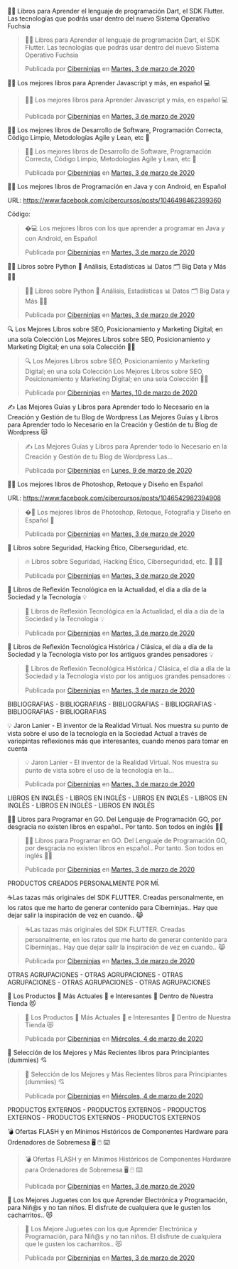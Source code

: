 👩‍💻 Libros para Aprender el lenguaje de programación Dart, el SDK Flutter. Las tecnologías que podrás usar dentro del nuevo Sistema Operativo Fuchsia

<div class="fb-post" data-href="https://www.facebook.com/ciberninjas/posts/1331103423743176" data-width="850" data-show-text="true"><blockquote cite="https://developers.facebook.com/ciberninjas/posts/1331103423743176" class="fb-xfbml-parse-ignore"><p>👩‍💻 Libros para Aprender el lenguaje de programación Dart, el SDK Flutter. Las tecnologías que podrás usar dentro del nuevo Sistema Operativo Fuchsia</p>Publicada por <a href="https://www.facebook.com/ciberninjas/">Ciberninjas</a> en&nbsp;<a href="https://developers.facebook.com/ciberninjas/posts/1331103423743176">Martes, 3 de marzo de 2020</a></blockquote></div>

👨‍💻 Los mejores libros para Aprender Javascript y más, en español 💻

<div class="fb-post" data-href="https://www.facebook.com/ciberninjas/posts/1331101370410048" data-width="850" data-show-text="true"><blockquote cite="https://developers.facebook.com/ciberninjas/posts/1331101370410048" class="fb-xfbml-parse-ignore"><p>👨‍💻 Los mejores libros para Aprender Javascript y más, en español 💻</p>Publicada por <a href="https://www.facebook.com/ciberninjas/">Ciberninjas</a> en&nbsp;<a href="https://developers.facebook.com/ciberninjas/posts/1331101370410048">Martes, 3 de marzo de 2020</a></blockquote></div>

👩‍💻 Los mejores libros de Desarrollo de Software, Programación Correcta, Código Limpio, Metodologías Agile y Lean, etc 💼

<div class="fb-post" data-href="https://www.facebook.com/ciberninjas/posts/1331105903742928" data-width="850" data-show-text="true"><blockquote cite="https://developers.facebook.com/ciberninjas/posts/1331105903742928" class="fb-xfbml-parse-ignore"><p>👩‍💻 Los mejores libros de Desarrollo de Software, Programación Correcta, Código Limpio, Metodologías Agile y Lean, etc 💼</p>Publicada por <a href="https://www.facebook.com/ciberninjas/">Ciberninjas</a> en&nbsp;<a href="https://developers.facebook.com/ciberninjas/posts/1331105903742928">Martes, 3 de marzo de 2020</a></blockquote></div>

👨‍💻 Los mejores libros de Programación en Java y con Android, en Español

URL: https://www.facebook.com/cibercursos/posts/1046498462399360

Código:

<div class="fb-post" data-href="https://www.facebook.com/ciberninjas/posts/1331109157075936" data-width="850" data-show-text="true"><blockquote cite="https://developers.facebook.com/ciberninjas/posts/1331109157075936" class="fb-xfbml-parse-ignore"><p>�‍💻 Los mejores libros con los que aprender a programar en Java y con Android, en Español</p>Publicada por <a href="https://www.facebook.com/ciberninjas/">Ciberninjas</a> en&nbsp;<a href="https://developers.facebook.com/ciberninjas/posts/1331109157075936">Martes, 3 de marzo de 2020</a></blockquote></div>

👩‍🔬 Libros sobre Python 🐍 Análisis, Estadísticas 📊 Datos 🗂 Big Data y Más 👨‍🔬

<div class="fb-post" data-href="https://www.facebook.com/ciberninjas/posts/1331125377074314" data-width="850" data-show-text="true"><blockquote cite="https://developers.facebook.com/ciberninjas/posts/1331125377074314" class="fb-xfbml-parse-ignore"><p>👩‍🔬 Libros sobre Python 🐍 Análisis, Estadísticas 📊 Datos 🗂 Big Data y Más 👨‍🔬</p>Publicada por <a href="https://www.facebook.com/ciberninjas/">Ciberninjas</a> en&nbsp;<a href="https://developers.facebook.com/ciberninjas/posts/1331125377074314">Martes, 3 de marzo de 2020</a></blockquote></div>

🔍 Los Mejores Libros sobre SEO, Posicionamiento y Marketing Digital; en una sola Colección Los Mejores Libros sobre SEO, Posicionamiento y Marketing Digital; en una sola Colección 🕵️‍♂️

<div class="fb-post" data-href="https://www.facebook.com/ciberninjas/posts/1336704793183039" data-width="850" data-show-text="true"><blockquote cite="https://developers.facebook.com/ciberninjas/posts/1336704793183039" class="fb-xfbml-parse-ignore"><p>🔍 Los Mejores Libros sobre SEO, Posicionamiento y Marketing Digital; en una sola Colección Los Mejores Libros sobre SEO, Posicionamiento y Marketing Digital; en una sola Colección 🕵️‍♂️</p>Publicada por <a href="https://www.facebook.com/ciberninjas/">Ciberninjas</a> en&nbsp;<a href="https://developers.facebook.com/ciberninjas/posts/1336704793183039">Martes, 10 de marzo de 2020</a></blockquote></div>

✍ Las Mejores Guías y Libros para Aprender todo lo Necesario en la Creación y Gestión de tu Blog de Wordpress Las Mejores Guías y Libros para Aprender todo lo Necesario en la Creación y Gestión de tu Blog de Wordpress 😻

<div class="fb-post" data-href="https://www.facebook.com/ciberninjas/posts/1336059819914203" data-width="850" data-show-text="true"><blockquote cite="https://developers.facebook.com/ciberninjas/posts/1336059819914203" class="fb-xfbml-parse-ignore"><p>✍ Las Mejores Guías y Libros para Aprender todo lo Necesario en la Creación y Gestión de tu Blog de Wordpress Las...</p>Publicada por <a href="https://www.facebook.com/ciberninjas/">Ciberninjas</a> en&nbsp;<a href="https://developers.facebook.com/ciberninjas/posts/1336059819914203">Lunes, 9 de marzo de 2020</a></blockquote></div>

👨‍🎨 Los mejores libros de Photoshop, Retoque y Diseño en Español

URL: https://www.facebook.com/cibercursos/posts/1046542982394908

<div class="fb-post" data-href="https://www.facebook.com/ciberninjas/posts/1331111150409070" data-width="850" data-show-text="true"><blockquote cite="https://developers.facebook.com/ciberninjas/posts/1331111150409070" class="fb-xfbml-parse-ignore"><p>�‍🎨 Los mejores libros de Photoshop, Retoque, Fotografía y Diseño en Español 🎨</p>Publicada por <a href="https://www.facebook.com/ciberninjas/">Ciberninjas</a> en&nbsp;<a href="https://developers.facebook.com/ciberninjas/posts/1331111150409070">Martes, 3 de marzo de 2020</a></blockquote></div>

🔐 Libros sobre Seguridad, Hacking Ético, Ciberseguridad, etc.

<div class="fb-post" data-href="https://www.facebook.com/ciberninjas/posts/1331088770411308" data-width="850" data-show-text="true"><blockquote cite="https://developers.facebook.com/ciberninjas/posts/1331088770411308" class="fb-xfbml-parse-ignore"><p>🔥 Libros sobre Seguridad, Hacking Ético, Ciberseguridad, etc.  🔐 🕵️‍♂️</p>Publicada por <a href="https://www.facebook.com/ciberninjas/">Ciberninjas</a> en&nbsp;<a href="https://developers.facebook.com/ciberninjas/posts/1331088770411308">Martes, 3 de marzo de 2020</a></blockquote></div>

🧠 Libros de Reflexión Tecnológica en la Actualidad, el día a día de la Sociedad y la Tecnología 💡

<div class="fb-post" data-href="https://www.facebook.com/ciberninjas/posts/1331113580408827" data-width="850" data-show-text="true"><blockquote cite="https://developers.facebook.com/ciberninjas/posts/1331113580408827" class="fb-xfbml-parse-ignore"><p>🧠 Libros de Reflexión Tecnológica en la Actualidad, el día a día de la Sociedad y la Tecnología 💡</p>Publicada por <a href="https://www.facebook.com/ciberninjas/">Ciberninjas</a> en&nbsp;<a href="https://developers.facebook.com/ciberninjas/posts/1331113580408827">Martes, 3 de marzo de 2020</a></blockquote></div>

🧠 Libros de Reflexión Tecnológica Histórica / Clásica, el día a día de la Sociedad y la Tecnología visto por los antiguos grandes pensadores 💡

<div class="fb-post" data-href="https://www.facebook.com/ciberninjas/posts/1331120520408133" data-width="850" data-show-text="true"><blockquote cite="https://developers.facebook.com/ciberninjas/posts/1331120520408133" class="fb-xfbml-parse-ignore"><p>🧠 Libros de Reflexión Tecnológica Histórica / Clásica, el día a día de la Sociedad y la Tecnología visto por los antiguos grandes pensadores 💡</p>Publicada por <a href="https://www.facebook.com/ciberninjas/">Ciberninjas</a> en&nbsp;<a href="https://developers.facebook.com/ciberninjas/posts/1331120520408133">Martes, 3 de marzo de 2020</a></blockquote></div>

BIBLIOGRAFIAS - BIBLIOGRAFIAS - BIBLIOGRAFIAS - BIBLIOGRAFIAS - BIBLIOGRAFIAS - BIBLIOGRAFIAS

💡 Jaron Lanier - El inventor de la Realidad Virtual. Nos muestra su punto de  vista sobre el uso de la tecnología en la Sociedad Actual a través de variopintas reflexiones más que interesantes, cuando menos para tomar en cuenta

<div class="fb-post" data-href="https://www.facebook.com/ciberninjas/posts/1331117300408455" data-width="850" data-show-text="true"><blockquote cite="https://developers.facebook.com/ciberninjas/posts/1331117300408455" class="fb-xfbml-parse-ignore"><p>💡 Jaron Lanier - El inventor de la Realidad Virtual. Nos muestra su punto de  vista sobre el uso de la tecnología en la...</p>Publicada por <a href="https://www.facebook.com/ciberninjas/">Ciberninjas</a> en&nbsp;<a href="https://developers.facebook.com/ciberninjas/posts/1331117300408455">Martes, 3 de marzo de 2020</a></blockquote></div>


LIBROS EN INGLÉS - LIBROS EN INGLÉS - LIBROS EN INGLÉS - LIBROS EN INGLÉS - LIBROS EN INGLÉS - LIBROS EN INGLÉS

👩‍💻 Libros para Programar en GO. Del Lenguaje de Programación GO, por desgracia no existen libros en español.. Por tanto. Son todos en inglés 🏃‍♀️

<div class="fb-post" data-href="https://www.facebook.com/ciberninjas/posts/1331128953740623" data-width="850" data-show-text="true"><blockquote cite="https://developers.facebook.com/ciberninjas/posts/1331128953740623" class="fb-xfbml-parse-ignore"><p>👩‍💻 Libros para Programar en GO. Del Lenguaje de Programación GO, por desgracia no existen libros en español.. Por tanto. Son todos en inglés 🏃‍♀️</p>Publicada por <a href="https://www.facebook.com/ciberninjas/">Ciberninjas</a> en&nbsp;<a href="https://developers.facebook.com/ciberninjas/posts/1331128953740623">Martes, 3 de marzo de 2020</a></blockquote></div>

PRODUCTOS CREADOS PERSONALMENTE POR MÍ.

☕Las tazas más originales del SDK FLUTTER. Creadas personalmente, en los ratos que me harto de generar contenido para Ciberninjas.. Hay que dejar salir la inspiración de vez en cuando.. 😹

<div class="fb-post" data-href="https://www.facebook.com/ciberninjas/posts/1331123270407858" data-width="850" data-show-text="true"><blockquote cite="https://developers.facebook.com/ciberninjas/posts/1331123270407858" class="fb-xfbml-parse-ignore"><p>☕Las tazas más originales del SDK FLUTTER. Creadas personalmente, en los ratos que me harto de generar contenido para Ciberninjas.. Hay que dejar salir la inspiración de vez en cuando.. 😹</p>Publicada por <a href="https://www.facebook.com/ciberninjas/">Ciberninjas</a> en&nbsp;<a href="https://developers.facebook.com/ciberninjas/posts/1331123270407858">Martes, 3 de marzo de 2020</a></blockquote></div>


OTRAS AGRUPACIONES - OTRAS AGRUPACIONES - OTRAS AGRUPACIONES - OTRAS AGRUPACIONES - OTRAS AGRUPACIONES

🎁 Los Productos 🎁 Más Actuales 🎁 e Interesantes 🎁 Dentro de Nuestra Tienda 😻

<div class="fb-post" data-href="https://www.facebook.com/ciberninjas/posts/1332405786946273" data-width="850" data-show-text="true"><blockquote cite="https://developers.facebook.com/ciberninjas/posts/1332405786946273" class="fb-xfbml-parse-ignore"><p>🎁 Los Productos 🎁 Más Actuales 🎁 e Interesantes 🎁 Dentro de Nuestra Tienda 😻</p>Publicada por <a href="https://www.facebook.com/ciberninjas/">Ciberninjas</a> en&nbsp;<a href="https://developers.facebook.com/ciberninjas/posts/1332405786946273">Miércoles, 4 de marzo de 2020</a></blockquote></div>

🧠 Selección de los Mejores y Más Recientes libros para Principiantes (dummies) 💘

<div class="fb-post" data-href="https://www.facebook.com/ciberninjas/posts/1331890750331110" data-width="850" data-show-text="true"><blockquote cite="https://developers.facebook.com/ciberninjas/posts/1331890750331110" class="fb-xfbml-parse-ignore"><p>🧠 Selección de los Mejores y Más Recientes libros para Principiantes (dummies) 💘</p>Publicada por <a href="https://www.facebook.com/ciberninjas/">Ciberninjas</a> en&nbsp;<a href="https://developers.facebook.com/ciberninjas/posts/1331890750331110">Miércoles, 4 de marzo de 2020</a></blockquote></div>

PRODUCTOS EXTERNOS - PRODUCTOS EXTERNOS - PRODUCTOS EXTERNOS - PRODUCTOS EXTERNOS - PRODUCTOS EXTERNOS

💣 Ofertas FLASH y en Mínimos Históricos de Componentes Hardware para Ordenadores de Sobremesa  🖥 🖱 ⌨

<div class="fb-post" data-href="https://www.facebook.com/ciberninjas/posts/1331139357072916" data-width="850" data-show-text="true"><blockquote cite="https://developers.facebook.com/ciberninjas/posts/1331139357072916" class="fb-xfbml-parse-ignore"><p>💣 Ofertas FLASH y en Mínimos Históricos de Componentes Hardware para Ordenadores de Sobremesa  🖥 🖱 ⌨</p>Publicada por <a href="https://www.facebook.com/ciberninjas/">Ciberninjas</a> en&nbsp;<a href="https://developers.facebook.com/ciberninjas/posts/1331139357072916">Martes, 3 de marzo de 2020</a></blockquote></div>

🤖 Los Mejores Juguetes con los que Aprender Electrónica y Programación, para Niñ@s y no tan niños. El disfrute de cualquiera que le gusten los cacharritos.. 😻

<div class="fb-post" data-href="https://www.facebook.com/ciberninjas/posts/1331131217073730" data-width="850" data-show-text="true"><blockquote cite="https://developers.facebook.com/ciberninjas/posts/1331131217073730" class="fb-xfbml-parse-ignore"><p>🤖 Los Mejore Juguetes con los que Aprender Electrónica y Programación, para Niñ&#064;s y no tan niños. El disfrute de cualquiera que le gusten los cacharritos.. 😻</p>Publicada por <a href="https://www.facebook.com/ciberninjas/">Ciberninjas</a> en&nbsp;<a href="https://developers.facebook.com/ciberninjas/posts/1331131217073730">Martes, 3 de marzo de 2020</a></blockquote></div>